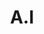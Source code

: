 ---
pid: ch108
title: A.I
location_transcription: Center of Philly
coordinates: "[-75.163008469377, 39.952401749882]"
zipcode: '19126'
gen_neighborhood: Northwest Philadelphia
neighborhood: Oak Lane
outside_phl: 
age: '24'
age_range: 20-29
instagram: 
image_file_name: ch_108.jpg
proposal_transcription: "#CheckMeOut"
topic: Technology
topic_summary: '0'
type: Other No Form
keywords_other: 
credit: Amir
image_labels: 
twitter: 
facebook: 
permalink: "/monuments/ch108/"
layout: item-page
---